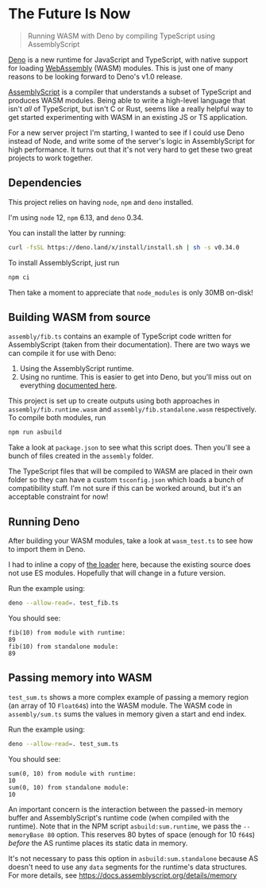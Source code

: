# The Future Is Now

> Running WASM with Deno by compiling TypeScript using AssemblyScript

[Deno](https://deno.land) is a new runtime for JavaScript and TypeScript, with native support for loading [WebAssembly](https://webassembly.org/) (WASM) modules.
This is just one of many reasons to be looking forward to Deno's v1.0 release.

[AssemblyScript](https://assemblyscript.org/) is a compiler that understands a subset of TypeScript and produces WASM modules.
Being able to write a high-level language that isn't _all_ of TypeScript, but isn't C or Rust, seems like a really helpful way to get started experimenting with WASM in an existing JS or TS application.

For a new server project I'm starting, I wanted to see if I could use Deno instead of Node, and write some of the server's logic in AssemblyScript for high performance.
It turns out that it's not very hard to get these two great projects to work together.

## Dependencies

This project relies on having `node`, `npm` and `deno` installed.

I'm using `node` 12, `npm` 6.13, and `deno` 0.34.

You can install the latter by running:

```bash
curl -fsSL https://deno.land/x/install/install.sh | sh -s v0.34.0
```

To install AssemblyScript, just run

```bash
npm ci
```

Then take a moment to appreciate that `node_modules` is only 30MB on-disk!

## Building WASM from source

`assembly/fib.ts` contains an example of TypeScript code written for AssemblyScript (taken from their documentation).
There are two ways we can compile it for use with Deno:

1. Using the AssemblyScript runtime.
2. Using no runtime. This is easier to get into Deno, but you'll miss out on everything [documented here](https://docs.assemblyscript.org/details/runtime).

This project is set up to create outputs using both approaches in `assembly/fib.runtime.wasm` and `assembly/fib.standalone.wasm` respectively.
To compile both modules, run

```bash
npm run asbuild
```

Take a look at `package.json` to see what this script does.
Then you'll see a bunch of files created in the `assembly` folder.

The TypeScript files that will be compiled to WASM are placed in their own folder so they can have a custom `tsconfig.json` which loads a bunch of compatibility stuff.
I'm not sure if this can be worked around, but it's an acceptable constraint for now!

## Running Deno

After building your WASM modules, take a look at `wasm_test.ts` to see how to import them in Deno.

I had to inline a copy of [the loader](https://github.com/AssemblyScript/assemblyscript/tree/master/lib/loader) here, because the existing source does not use ES modules.
Hopefully that will change in a future version.

Run the example using:

```bash
deno --allow-read=. test_fib.ts
```

You should see:

```
fib(10) from module with runtime:
89
fib(10) from standalone module:
89
```

## Passing memory into WASM

`test_sum.ts` shows a more complex example of passing a memory region (an array of 10 `Float64`s) into the WASM module.
The WASM code in `assembly/sum.ts` sums the values in memory given a start and end index.

Run the example using:

```bash
deno --allow-read=. test_sum.ts
```

You should see:

```
sum(0, 10) from module with runtime:
10
sum(0, 10) from standalone module:
10
```

An important concern is the interaction between the passed-in memory buffer and AssemblyScript's runtime code (when compiled with the runtime).
Note that in the NPM script `asbuild:sum.runtime`, we pass the `--memoryBase 80` option.
This reserves 80 bytes of space (enough for 10 `f64`s) _before_ the AS runtime places its static data in memory.

It's not necessary to pass this option in `asbuild:sum.standalone` because AS doesn't need to use any `data` segments for the runtime's data structures.
For more details, see https://docs.assemblyscript.org/details/memory
